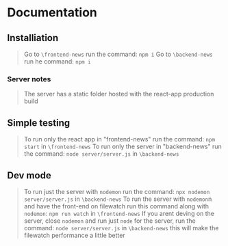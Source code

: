 # Documentation

## Installiation
> Go to `\frontend-news` run the command: `npm i`
> Go to `\backend-news` run he command: `npm i`

### Server notes
> The server has a static folder hosted with the react-app production build

## Simple testing
> To run only the react app in "frontend-news" run the command: `npm start` in `\frontend-news`
> To run only the server in "backend-news" run the command: `node server/server.js` in `\backend-news`

## Dev mode
> To run just the server with `nodemon` run the command: `npx nodemon server/server.js` in `\backend-news`
> To run the server with `nodemon`n and have the front-end on filewatch run this command along with `nodemon`: `npm run watch` in `\frontend-news`
> If you arent deving on the server, close `nodemon` and run just `node` for the server, run the command: `node server/server.js` in `\backend-news` this will make the filewatch performance a little better
